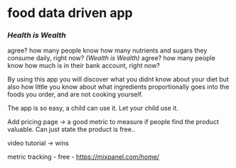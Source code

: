 # food data driven app
### *Health is Wealth*
agree? how many people know how many nutrients and sugars they consume daily, right now?
*(Wealth is Wealth)*
agree? how many people know how much is in their bank account, right now?

By using this app you will discover what you didnt know about your diet but also how little you know about what ingredients proportionally goes into the foods you order, and are not cooking yourself.

The app is so easy, a child can use it. Let your child use it.

Add pricing page -> a good metric to measure if people find the product valuable. Can just state the product is free..

video tutorial -> wins

metric tracking - free - https://mixpanel.com/home/
